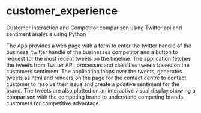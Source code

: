 # customer_experience
Customer interaction and Competitor comparison using Twitter api and sentiment analysis using Python

The App provides a web page with a form to enter the twitter handle of the business, twitter handle of the businesses competitor and a button to request for the most recent tweets on the timeline. The application fetches the tweets from Twitter API, processes and classifies tweets based on the customers sentiment.  The application loops over the tweets, generates tweets as html and renders on the page for the contact centre to contact customer to resolve their issue and create a positive sentiment for the brand. The tweets are also plotted on an interactive visual display showing a comparison with the competing brand to understand competing brands customers for competitive advantage. 
